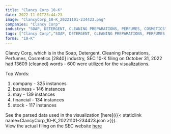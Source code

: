 ```yaml
---
title: "Clancy Corp 10-K"
date: 2022-11-01T23:44:23
image: "ClancyCorp_10-K_20221101-234423.png"
companies: "Clancy Corp"
industry: "SOAP, DETERGENT, CLEANING PREPARATIONS, PERFUMES, COSMETICS"
tags: ["Clancy Corp","SOAP, DETERGENT, CLEANING PREPARATIONS, PERFUMES, COSMETICS","10-31-2022","10-K"]
forms: "10-K"
---
```

Clancy Corp, which is in the Soap, Detergent, Cleaning Preparations, Perfumes, Cosmetics [2840] industry, SEC 10-K filing on October 31, 2022 had 13609 (cleaned) words - 600 were utilized for the visualizations.

Top Words:
1. company - 325 instances
2. business - 146 instances
3. may - 139 instances
4. financial - 134 instances
5. stock - 117 instances


See the parsed data used in the visualization [here]({{< staticlink name=ClancyCorp_10-K_20221101-234423.json >}}).  
View the actual filing on the SEC website [here](https://www.sec.gov/Archives/edgar/data/1681769/0001520138-22-000483.txt)